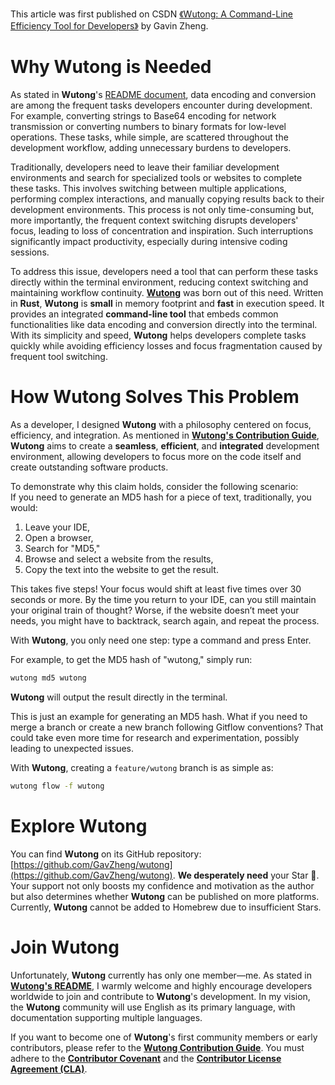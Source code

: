 This article was first published on CSDN [《Wutong: A Command-Line Efficiency Tool for Developers》](https://blog.csdn.net/cat_bayi/article/details/146281331) by Gavin Zheng.

# Why Wutong is Needed
As stated in **Wutong**'s [README document](https://github.com/GavZheng/wutong/blob/main/README.md), data encoding and conversion are among the frequent tasks developers encounter during development. For example, converting strings to Base64 encoding for network transmission or converting numbers to binary formats for low-level operations. These tasks, while simple, are scattered throughout the development workflow, adding unnecessary burdens to developers.

Traditionally, developers need to leave their familiar development environments and search for specialized tools or websites to complete these tasks. This involves switching between multiple applications, performing complex interactions, and manually copying results back to their development environments. This process is not only time-consuming but, more importantly, the frequent context switching disrupts developers' focus, leading to loss of concentration and inspiration. Such interruptions significantly impact productivity, especially during intensive coding sessions.

To address this issue, developers need a tool that can perform these tasks directly within the terminal environment, reducing context switching and maintaining workflow continuity. [**Wutong**](https://github.com/GavZheng/wutong) was born out of this need. Written in **Rust**, **Wutong** is **small** in memory footprint and **fast** in execution speed. It provides an integrated **command-line tool** that embeds common functionalities like data encoding and conversion directly into the terminal. With its simplicity and speed, **Wutong** helps developers complete tasks quickly while avoiding efficiency losses and focus fragmentation caused by frequent tool switching.

# How Wutong Solves This Problem
As a developer, I designed **Wutong** with a philosophy centered on focus, efficiency, and integration. As mentioned in [**Wutong's Contribution Guide**](https://github.com/GavZheng/wutong/blob/main/CONTRIBUTING.md), **Wutong** aims to create a **seamless**, **efficient**, and **integrated** development environment, allowing developers to focus more on the code itself and create outstanding software products.

To demonstrate why this claim holds, consider the following scenario:  
If you need to generate an MD5 hash for a piece of text, traditionally, you would:
1. Leave your IDE,
2. Open a browser,
3. Search for "MD5,"
4. Browse and select a website from the results,
5. Copy the text into the website to get the result.

This takes five steps! Your focus would shift at least five times over 30 seconds or more. By the time you return to your IDE, can you still maintain your original train of thought? Worse, if the website doesn’t meet your needs, you might have to backtrack, search again, and repeat the process.

With **Wutong**, you only need one step: type a command and press Enter.

For example, to get the MD5 hash of "wutong," simply run:
```bash
wutong md5 wutong
```  
**Wutong** will output the result directly in the terminal.

This is just an example for generating an MD5 hash. What if you need to merge a branch or create a new branch following Gitflow conventions? That could take even more time for research and experimentation, possibly leading to unexpected issues.

With **Wutong**, creating a `feature/wutong` branch is as simple as:
```bash
wutong flow -f wutong
```  

# Explore Wutong
You can find **Wutong** on its GitHub repository: [https://github.com/GavZheng/wutong](https://github.com/GavZheng/wutong). **We desperately need** your Star 🌟. Your support not only boosts my confidence and motivation as the author but also determines whether **Wutong** can be published on more platforms. Currently, **Wutong** cannot be added to Homebrew due to insufficient Stars.

# Join Wutong
Unfortunately, **Wutong** currently has only one member—me. As stated in [**Wutong's README**](https://github.com/GavZheng/wutong/blob/main/README.md), I warmly welcome and highly encourage developers worldwide to join and contribute to **Wutong**'s development. In my vision, the **Wutong** community will use English as its primary language, with documentation supporting multiple languages.

If you want to become one of **Wutong**'s first community members or early contributors, please refer to the [**Wutong Contribution Guide**](https://github.com/GavZheng/wutong/blob/main/CONTRIBUTING.md). You must adhere to the [**Contributor Covenant**](https://github.com/GavZheng/wutong/blob/main/docs/zh/CODE_OF_CONDUCT_zh.md) and the [**Contributor License Agreement (CLA)**](https://github.com/GavZheng/wutong/blob/main/CLA.md).